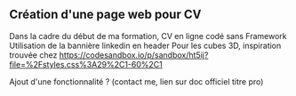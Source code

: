 ## Création d'une page web pour CV 
Dans la cadre du début de ma formation, CV en ligne codé sans Framework 
Utilisation de la bannière linkedin en header
Pour les cubes 3D, inspiration trouvée chez https://codesandbox.io/p/sandbox/ht5ij?file=%2Fstyles.css%3A29%2C1-60%2C1

Ajout d'une fonctionnalité ? (contact me, lien sur doc officiel titre pro)


